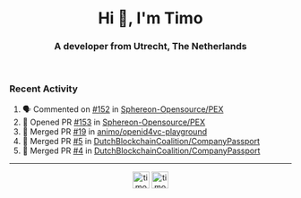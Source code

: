 <h1 align="center">Hi 👋, I'm Timo</h1>
<h3 align="center">A developer from Utrecht, The Netherlands</h3>
<br/>
<!-- https://github.com/rahuldkjain/github-profile-readme-generator --!>

<!--  <p align="left"><img src="https://github-readme-stats.vercel.app/api?username=timoglastra&show_icons=true&count_private=true&" alt="timoglastra" /></p> --!>

<!--
Github language stats
<p align="left"><img src="https://github-readme-stats.vercel.app/api/top-langs/?username=timoglastra&layout=compact" alt="timoglastra" /><p>
-->

<!-- Codestats language stats -->
<!-- <p align="left"><img src="https://codestats-readme.vercel.app/api/top-langs/?username=timoglastra&layout=compact&language_count=12" alt="timoglastra" /><p>    --!>
  
<h3>Recent Activity</h3>

<!--START_SECTION:activity-->
1. 🗣 Commented on [#152](https://github.com/Sphereon-Opensource/PEX/issues/152#issuecomment-2070930287) in [Sphereon-Opensource/PEX](https://github.com/Sphereon-Opensource/PEX)
2. 💪 Opened PR [#153](https://github.com/Sphereon-Opensource/PEX/pull/153) in [Sphereon-Opensource/PEX](https://github.com/Sphereon-Opensource/PEX)
3. 🎉 Merged PR [#19](https://github.com/animo/openid4vc-playground/pull/19) in [animo/openid4vc-playground](https://github.com/animo/openid4vc-playground)
4. 🎉 Merged PR [#5](https://github.com/DutchBlockchainCoalition/CompanyPassport/pull/5) in [DutchBlockchainCoalition/CompanyPassport](https://github.com/DutchBlockchainCoalition/CompanyPassport)
5. 🎉 Merged PR [#4](https://github.com/DutchBlockchainCoalition/CompanyPassport/pull/4) in [DutchBlockchainCoalition/CompanyPassport](https://github.com/DutchBlockchainCoalition/CompanyPassport)
<!--END_SECTION:activity-->

---

<p align="center">
<a href="https://twitter.com/timoglastra" target="blank"><img align="center" src="https://cdn.jsdelivr.net/npm/simple-icons@3.0.1/icons/twitter.svg" alt="timoglastra" height="30" width="30" /></a>
<a href="https://linkedin.com/in/timoglastra" target="blank"><img align="center" src="https://cdn.jsdelivr.net/npm/simple-icons@3.0.1/icons/linkedin.svg" alt="timoglastra" height="30" width="30" /></a>
</p>



